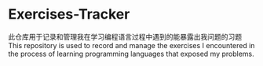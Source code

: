 # Exercises-Tracker
此仓库用于记录和管理我在学习编程语言过程中遇到的能暴露出我问题的习题
This repository is used to record and manage the exercises I encountered in the process of learning programming languages ​​​​that exposed my problems.
